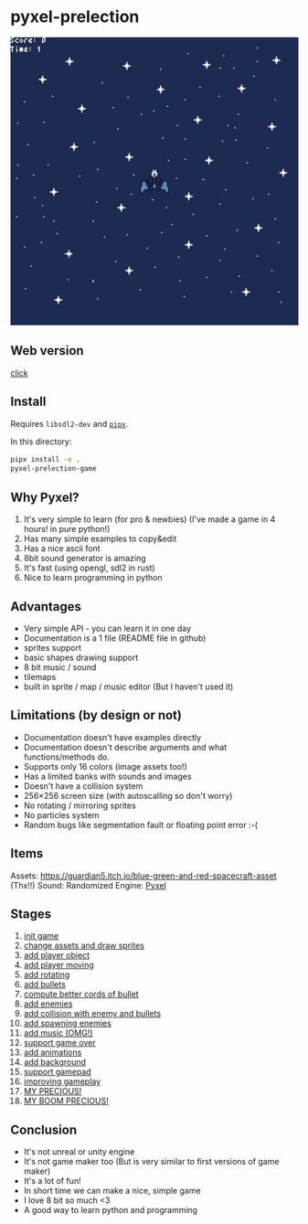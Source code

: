 # pyxel-prelection

![gameplay](gameplay.gif)

## Web version

[click](https://firemark.github.io/pyxel-prelection)

## Install

Requires `libsdl2-dev` and [`pipx`](https://pypa.github.io/pipx/).

In this directory:

```bash
pipx install -e .
pyxel-prelection-game
```

## Why Pyxel?

1. It's very simple to learn (for pro & newbies) (I've made a game in 4 hours! in pure python!)
2. Has many simple examples to copy&edit
3. Has a nice ascii font
4. 8bit sound generator is amazing
5. It's fast (using opengl, sdl2 in rust)
6. Nice to learn programming in python

## Advantages

* Very simple API - you can learn it in one day
* Documentation is a 1 file (README file in github)
* sprites support
* basic shapes drawing support
* 8 bit music / sound
* tilemaps
* built in sprite / map / music editor (But I haven't used it)

## Limitations (by design or not)

* Documentation doesn't have examples directly
* Documentation doesn't describe arguments and what functions/methods do.
* Supports only 16 colors (image assets too!)
* Has a limited banks with sounds and images
* Doesn't have a collision system
* 256×256 screen size (with autoscalling so don't worry)
* No rotating / mirroring sprites
* No particles system
* Random bugs like segmentation fault or floating point error :-(

## Items

Assets: https://guardian5.itch.io/blue-green-and-red-spacecraft-asset (Thx!!)
Sound: Randomized
Engine: [Pyxel](https://github.com/kitao/pyxel)

## Stages

1. [init game](https://github.com/firemark/pyxel-prelection/commit/6000aff4aea00a51111c17b90ecd84a391432339)
2. [change assets and draw sprites](https://github.com/firemark/pyxel-prelection/commit/8b02c392c5a13cf3cbca3581cb2fcb4376afd28e)
3. [add player object](https://github.com/firemark/pyxel-prelection/commit/61ec52f8996e7e3b7c810173f2b23404027b4362)
4. [add player moving](https://github.com/firemark/pyxel-prelection/commit/13118e9182ed1b5ba7a96f6ffa456e19e2409a3d)
5. [add rotating](https://github.com/firemark/pyxel-prelection/commit/0e6298906852f65b9151e93897c13e2f12ca1169)
6. [add bullets](https://github.com/firemark/pyxel-prelection/commit/59c78dba1a7fa6800f124408521df4c9f292cb6c)
7. [compute better cords of bullet](https://github.com/firemark/pyxel-prelection/commit/788c1423833ef62167b8091a1b777557edf22e15)
8. [add enemies](https://github.com/firemark/pyxel-prelection/commit/323119d14e170e10388f7380980c1d3e5d25c537)
9. [add collision with enemy and bullets](https://github.com/firemark/pyxel-prelection/commit/4c8d9cdba7fb0f9f4ae35f5dfced3e8d3d87d1bc)
10. [add spawning enemies](https://github.com/firemark/pyxel-prelection/commit/1c55dcde554a6b174f89653fc9e294465113acb1)
11. [add music (OMG!)](https://github.com/firemark/pyxel-prelection/commit/3922ace55b2febab7338429400087110c47b44c4)
12. [support game over](https://github.com/firemark/pyxel-prelection/commit/f12b5e084bd12dea8c7a57dde4b8209caf6ea8aa)
13. [add animations](https://github.com/firemark/pyxel-prelection/commit/786faace3cc9c717d8814592ec1265404932601a)
14. [add background](https://github.com/firemark/pyxel-prelection/commit/45b3d132a9e4d521245e991b495091919bab13aa)
15. [support gamepad](https://github.com/firemark/pyxel-prelection/commit/a47d99782ec37681ed76ca99bac4b51456622853)
16. [improving gameplay](https://github.com/firemark/pyxel-prelection/commit/557552956e4ad2c4bc55a260e2cb19e3ef3f09b2)
17. [MY PRECIOUS!](https://github.com/firemark/pyxel-prelection/commit/126afa309efad0ff36c7162e2fd071eca2a9d78c)
18. [MY BOOM PRECIOUS!](https://github.com/firemark/pyxel-prelection/commit/c42ec86d9b632452fa6e1905965546f781632ec4)

## Conclusion

* It's not unreal or unity engine
* It's not game maker too (But is very similar to first versions of game maker)
* It's a lot of fun!
* In short time we can make a nice, simple game
* I love 8 bit so much <3
* A good way to learn python and programming

